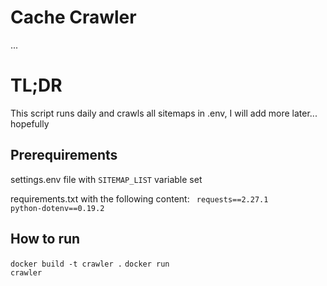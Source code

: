 # Cache Crawler
...
# TL;DR

This script runs daily and crawls all sitemaps in .env, I will add more later... hopefully
## Prerequirements

settings.env file with <code>SITEMAP_LIST</code> variable set

requirements.txt with the following content:
<code>
requests==2.27.1
python-dotenv==0.19.2
</code>


## How to run

<code>docker build -t crawler .</code>
<code>docker run crawler</code>
